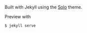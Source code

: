 Built with Jekyll using the [Solo](http://jekyllthemes.org/themes/solo/) theme.

Preview with

```
$ jekyll serve
```